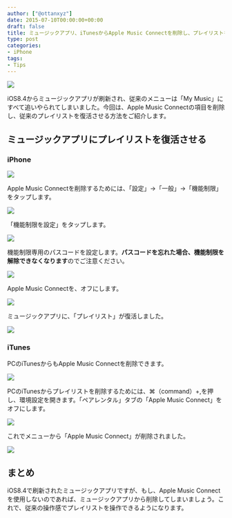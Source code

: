 ```yaml
---
author: ["@ottanxyz"]
date: 2015-07-10T00:00:00+00:00
draft: false
title: ミュージックアプリ、iTunesからApple Music Connectを削除し、プレイリストを復活させる方法
type: post
categories:
- iPhone
tags:
- Tips
---
```


![](150710-55a0575b5fcea.jpg)






iOS8.4からミュージックアプリが刷新され、従来のメニューは「My Music」にすべて追いやられてしまいました。今回は、Apple Music Connectの項目を削除し、従来のプレイリストを復活させる方法をご紹介します。





## ミュージックアプリにプレイリストを復活させる





### iPhone





![](150710-55a057333189f.png)






Apple Music Connectを削除するためには、「設定」→「一般」→「機能制限」をタップします。





![](150710-55a05738cd901.png)






「機能制限を設定」をタップします。





![](150710-55a0573c003fc.png)






機能制限専用のパスコードを設定します。**パスコードを忘れた場合、機能制限を解除できなくなります**のでご注意ください。





![](150710-55a057401292b.png)






Apple Music Connectを、オフにします。





![](150710-55a0574512d54.png)






ミュージックアプリに、「プレイリスト」が復活しました。





![](150710-55a0574b48903.png)






### iTunes





PCのiTunesからもApple Music Connectを削除できます。





![](150710-55a0574fe6c7e.png)






PCのiTunesからプレイリストを削除するためには、⌘（command）+,を押し、環境設定を開きます。「ペアレンタル」タブの「Apple Music Connect」をオフにします。





![](150710-55a05757bd8bb.png)






これでメニューから「Apple Music Connect」が削除されました。





![](150710-55a0575402854.png)






## まとめ





iOS8.4で刷新されたミュージックアプリですが、もし、Apple Music Connectを使用しないのであれば、ミュージックアプリから削除してしまいましょう。これで、従来の操作感でプレイリストを操作できるようになります。
